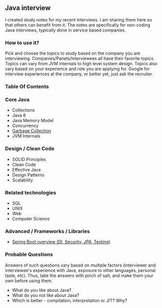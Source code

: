 ## Java interview

I created study notes for my recent interviews. I am sharing them here so that others can benefit from it. 
The notes are specifically for non-coding Java interviews, typically done in service based companies.  


### How to use it?

Pick and choose the topics to study based on the company you are interviewing. 
Companies/Panels/Interviewees all have their favorite topics. 
Topics can vary from JVM internals to high level system design. 
Topics also vary based on your experience and role you are applying for. 
Google for interview experiences at the company, or better yet, just ask the recruiter.

### Table Of Contents 

### Core Java

- Collections
- Java 8
- Java Memory Model
- Concurrency
- [Garbage Collection](topics/core/garbage-collection.md)
- JVM Internals

### Design / Clean Code

- SOLID Principles
- Clean Code
- Effective Java
- Design Patterns
- Scalability

### Related technologies

- SQL 
- UNIX 
- Web
- Computer Science

### Advanced / Frameworks / Libraries

- [Spring Boot overview (DI, Security, JPA, Testing)](http://http://deepakvadgama.com/blog/spring-boot-wonders/)

### Probable Questions

Answers of such questions vary based on multiple factors (interviewer and interviewee's experience with Java, exposure to other languages, personal taste, etc). Thus, take the answers with pinch of salt, and make them your own before using them.

- What do you like about Java?
- What do you not like about Java?
- Which is better - compilation, interpretation or JIT? Why?
